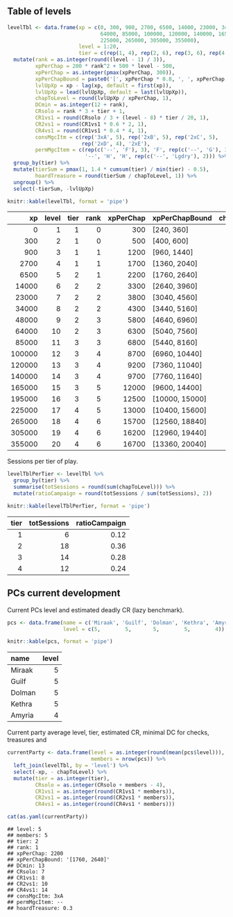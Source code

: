 ## Table of levels

``` r
levelTbl <- data.frame(xp = c(0, 300, 900, 2700, 6500, 14000, 23000, 34000, 48000,
                              64000, 85000, 100000, 120000, 140000, 165000, 195000,
                              225000, 265000, 305000, 355000),
                       level = 1:20,
                       tier = c(rep(1, 4), rep(2, 6), rep(3, 6), rep(4, 4))) %>% 
  mutate(rank = as.integer(round((level - 1) / 3)),
         xpPerChap = 200 * rank^2 + 500 * level - 500,
         xpPerChap = as.integer(pmax(xpPerChap, 300)),
         xpPerChapBound = paste0('[', xpPerChap * 0.8, ', ', xpPerChap * 1.2, ']'),
         lvlUpXp = xp - lag(xp, default = first(xp)),
         lvlUpXp = lead(lvlUpXp, default = last(lvlUpXp)),
         chapToLevel = round(lvlUpXp / xpPerChap, 1),
         DCmin = as.integer(12 + rank),
         CRsolo = rank * 3 + tier + 1,
         CR1vs1 = round(CRsolo / 3 + (level - 8) * tier / 20, 1),
         CR2vs1 = round(CR1vs1 * 0.6 * 2, 1),
         CR4vs1 = round(CR1vs1 * 0.4 * 4, 1),
         consMgcItm = c(rep('3xA', 5), rep('2xB', 5), rep('2xC', 5),
                        rep('2xD', 4), '2xE'),
         permMgcItem = c(rep(c('--', 'F'), 3), 'F', rep(c('--', 'G'), 3),
                         '--', 'H', 'H', rep(c('--', 'Lgdry'), 2))) %>%
  group_by(tier) %>%
  mutate(tierSum = pmax(1, 1.4 * cumsum(tier) / min(tier) - 0.5),
         hoardTreasure = round(tierSum / chapToLevel, 1)) %>%
  ungroup() %>%
  select(-tierSum, -lvlUpXp)

knitr::kable(levelTbl, format = 'pipe')
```

|     xp | level | tier | rank | xpPerChap | xpPerChapBound   | chapToLevel | DCmin | CRsolo | CR1vs1 | CR2vs1 | CR4vs1 | consMgcItm | permMgcItem | hoardTreasure |
|---:|---:|---:|---:|-----:|:-------|------:|---:|---:|---:|---:|---:|:-----|:------|------:|
|      0 |     1 |    1 |    0 |       300 | \[240, 360\]     |         1.0 |    12 |      2 |    0.3 |    0.4 |    0.5 | 3xA        | –           |           1.0 |
|    300 |     2 |    1 |    0 |       500 | \[400, 600\]     |         1.2 |    12 |      2 |    0.4 |    0.5 |    0.6 | 3xA        | F           |           1.9 |
|    900 |     3 |    1 |    1 |      1200 | \[960, 1440\]    |         1.5 |    13 |      5 |    1.4 |    1.7 |    2.2 | 3xA        | –           |           2.5 |
|   2700 |     4 |    1 |    1 |      1700 | \[1360, 2040\]   |         2.2 |    13 |      5 |    1.5 |    1.8 |    2.4 | 3xA        | F           |           2.3 |
|   6500 |     5 |    2 |    1 |      2200 | \[1760, 2640\]   |         3.4 |    13 |      6 |    1.7 |    2.0 |    2.7 | 3xA        | –           |           0.3 |
|  14000 |     6 |    2 |    2 |      3300 | \[2640, 3960\]   |         2.7 |    14 |      9 |    2.8 |    3.4 |    4.5 | 2xB        | F           |           0.9 |
|  23000 |     7 |    2 |    2 |      3800 | \[3040, 4560\]   |         2.9 |    14 |      9 |    2.9 |    3.5 |    4.6 | 2xB        | F           |           1.3 |
|  34000 |     8 |    2 |    2 |      4300 | \[3440, 5160\]   |         3.3 |    14 |      9 |    3.0 |    3.6 |    4.8 | 2xB        | –           |           1.5 |
|  48000 |     9 |    2 |    3 |      5800 | \[4640, 6960\]   |         2.8 |    15 |     12 |    4.1 |    4.9 |    6.6 | 2xB        | G           |           2.3 |
|  64000 |    10 |    2 |    3 |      6300 | \[5040, 7560\]   |         3.3 |    15 |     12 |    4.2 |    5.0 |    6.7 | 2xB        | –           |           2.4 |
|  85000 |    11 |    3 |    3 |      6800 | \[5440, 8160\]   |         2.2 |    15 |     13 |    4.8 |    5.8 |    7.7 | 2xC        | G           |           0.5 |
| 100000 |    12 |    3 |    4 |      8700 | \[6960, 10440\]  |         2.3 |    16 |     16 |    5.9 |    7.1 |    9.4 | 2xC        | –           |           1.0 |
| 120000 |    13 |    3 |    4 |      9200 | \[7360, 11040\]  |         2.2 |    16 |     16 |    6.1 |    7.3 |    9.8 | 2xC        | G           |           1.7 |
| 140000 |    14 |    3 |    4 |      9700 | \[7760, 11640\]  |         2.6 |    16 |     16 |    6.2 |    7.4 |    9.9 | 2xC        | –           |           2.0 |
| 165000 |    15 |    3 |    5 |     12000 | \[9600, 14400\]  |         2.5 |    17 |     19 |    7.4 |    8.9 |   11.8 | 2xC        | H           |           2.6 |
| 195000 |    16 |    3 |    5 |     12500 | \[10000, 15000\] |         2.4 |    17 |     19 |    7.5 |    9.0 |   12.0 | 2xD        | H           |           3.3 |
| 225000 |    17 |    4 |    5 |     13000 | \[10400, 15600\] |         3.1 |    17 |     20 |    8.5 |   10.2 |   13.6 | 2xD        | –           |           0.3 |
| 265000 |    18 |    4 |    6 |     15700 | \[12560, 18840\] |         2.5 |    18 |     23 |    9.7 |   11.6 |   15.5 | 2xD        | Lgdry       |           0.9 |
| 305000 |    19 |    4 |    6 |     16200 | \[12960, 19440\] |         3.1 |    18 |     23 |    9.9 |   11.9 |   15.8 | 2xD        | –           |           1.2 |
| 355000 |    20 |    4 |    6 |     16700 | \[13360, 20040\] |         3.0 |    18 |     23 |   10.1 |   12.1 |   16.2 | 2xE        | Lgdry       |           1.7 |

Sessions per tier of play.

``` r
levelTblPerTier <- levelTbl %>%
  group_by(tier) %>%
  summarise(totSessions = round(sum(chapToLevel))) %>%
  mutate(ratioCampaign = round(totSessions / sum(totSessions), 2))

knitr::kable(levelTblPerTier, format = 'pipe')
```

| tier | totSessions | ratioCampaign |
|-----:|------------:|--------------:|
|    1 |           6 |          0.12 |
|    2 |          18 |          0.36 |
|    3 |          14 |          0.28 |
|    4 |          12 |          0.24 |

## PCs current development

Current PCs level and estimated deadly CR (lazy benchmark).

``` r
pcs <- data.frame(name = c('Miraak', 'Guilf', 'Dolman', 'Kethra', 'Amyria'),
                  level = c(5,        5,       5,        5,        4))

knitr::kable(pcs, format = 'pipe')
```

| name   | level |
|:-------|------:|
| Miraak |     5 |
| Guilf  |     5 |
| Dolman |     5 |
| Kethra |     5 |
| Amyria |     4 |

Current party average level, tier, estimated CR, minimal DC for checks,
treasures and

``` r
currentParty <- data.frame(level = as.integer(round(mean(pcs$level))),
                           members = nrow(pcs)) %>%
  left_join(levelTbl, by = 'level') %>%
  select(-xp, - chapToLevel) %>%
  mutate(tier = as.integer(tier),
         CRsolo = as.integer(CRsolo + members - 4),
         CR1vs1 = as.integer(round(CR1vs1 * members)),
         CR2vs1 = as.integer(round(CR2vs1 * members)),
         CR4vs1 = as.integer(round(CR4vs1 * members)))

cat(as.yaml(currentParty))
```

    ## level: 5
    ## members: 5
    ## tier: 2
    ## rank: 1
    ## xpPerChap: 2200
    ## xpPerChapBound: '[1760, 2640]'
    ## DCmin: 13
    ## CRsolo: 7
    ## CR1vs1: 8
    ## CR2vs1: 10
    ## CR4vs1: 14
    ## consMgcItm: 3xA
    ## permMgcItem: --
    ## hoardTreasure: 0.3
